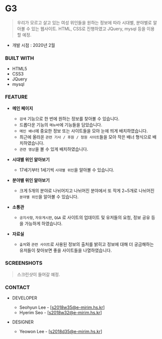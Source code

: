 # G3
> 우리가 모르고 살고 있는 여성 위인들을 원하는 정보에 따라 시대별, 분야별로 알아볼 수 있는 웹사이트. HTML, CSS로 진행하였고 JQuery, mysql 등을 이용할 예정.
 - 개발 시점 : 2020년 2월
 

### BUILT WITH
- HTML5
- CSS3
- JQuery
- mysql

### FEATURE
- **메인 페이지**

    - `검색` 기능으로 한 번에 원하는 정보를 찾아볼 수 있습니다.
    - 드롭다운 기능의 `메뉴바`에 기능들을 담았습니다.
    - `메인 배너`에 중요한 정보 또는 사이트들을 모아 눈에 띄게 배치하였습니다.
    - 최근에 올라온 `관련 기사 / 후원 / 청원 사이트`들을 모아 작은 배너 형식으로 배치하였습니다.
    - `관련 영상`을 볼 수 있게 배치하였습니다.
    

- **시대별 위인 알아보기**

    - 17세기부터 1세기씩 `시대별 위인`을 알아볼 수 있습니다.
    
  
- **분야별 위인 알아보기**

    - 크게 5개의 분야로 나뉘어지고 나뉘어진 분야에서 또 작게 2~5개로 나뉘어진 `분야별 위인`을 알아볼 수 있습니다.
    
  
- **소통관**

     - `공지사항`, `자유게시판`, `Q&A` 로 사이트의 업데이트 및 유저들의 요청, 정보 공유 등을 가능하게 하였습니다.
     
  
- **자료실**

     - `출처`와 `관련 사이트`로 사용된 정보의 출처를 밝히고 정보에 대해 더 궁금해하는 유저들이 찾아보면 좋을 사이트들을 나열하였습니다.
     
  
### SCREENSHOTS
> 스크린샷이 들어갈 예정.


### CONTACT
- DEVELOPER

  - Seohyun Lee - [s2018w35@e-mirim.hs.kr]
  - Hyerim Seo - [s2018w32@e-mirim.hs.kr]
  
  
- DESIGNER

  - Yeowon Lee - [s2018d35@e-mirim.hs.kr]
